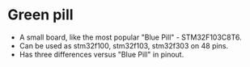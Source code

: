 # Green pill
- A small board, like the most popular "Blue Pill" - STM32F103C8T6.
- Can be used as stm32f100, stm32f103, stm32f303 on 48 pins.
- Has three differences versus "Blue Pill" in pinout.
